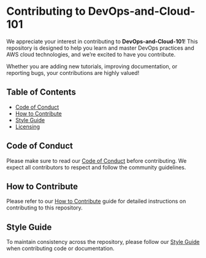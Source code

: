 # Contributing to DevOps-and-Cloud-101

We appreciate your interest in contributing to **DevOps-and-Cloud-101**! This repository is designed to help you learn and master DevOps practices and AWS cloud technologies, and we’re excited to have you contribute.

Whether you are adding new tutorials, improving documentation, or reporting bugs, your contributions are highly valued!

## Table of Contents

- [Code of Conduct](CODE_OF_CONDUCT.md)
- [How to Contribute](HOW_TO_CONTRIBUTE.md)
- [Style Guide](STYLE_GUIDE.md)
- [Licensing](LICENSE)

## Code of Conduct

Please make sure to read our [Code of Conduct](CODE_OF_CONDUCT.md) before contributing. We expect all contributors to respect and follow the community guidelines.

## How to Contribute

Please refer to our [How to Contribute](HOW_TO_CONTRIBUTE.md) guide for detailed instructions on contributing to this repository.

## Style Guide

To maintain consistency across the repository, please follow our [Style Guide](STYLE_GUIDE.md) when contributing code or documentation.
